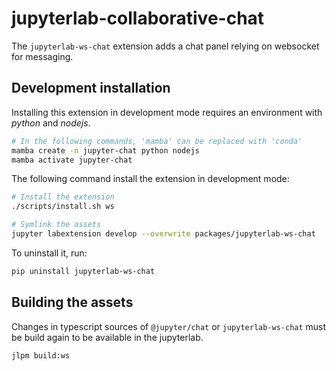 # jupyterlab-collaborative-chat

The `jupyterlab-ws-chat` extension adds a chat panel relying on websocket for messaging.

## Development installation

Installing this extension in development mode requires an environment with *python* and *nodejs*.

```bash
# In the following commands, 'mamba' can be replaced with 'conda'
mamba create -n jupyter-chat python nodejs
mamba activate jupyter-chat
```

The following command install the extension in development mode:

```bash
# Install the extension
./scripts/install.sh ws

# Symlink the assets
jupyter labextension develop --overwrite packages/jupyterlab-ws-chat
```

To uninstall it, run:

```bash
pip uninstall jupyterlab-ws-chat
```

## Building the assets

Changes in typescript sources of `@jupyter/chat` or `jupyterlab-ws-chat` must
be build again to be available in the jupyterlab.

```bash
jlpm build:ws
```
